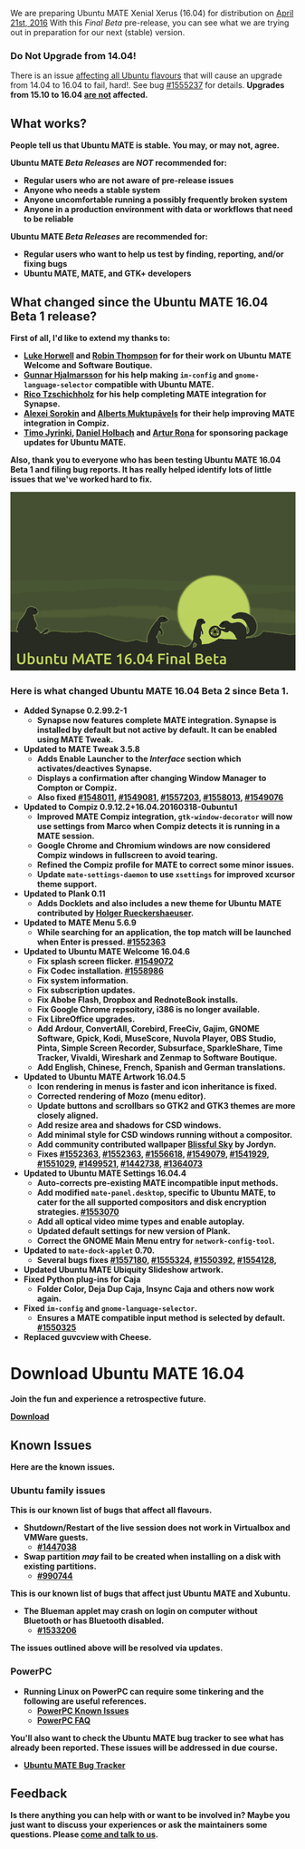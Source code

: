 <!--
.. title: Ubuntu MATE 16.04 Beta 2
.. slug: ubuntu-mate-xenial-beta2
.. date: 2016-03-24 20:00:00 UTC
.. tags: Ubuntu,MATE,Xenial,beta2,draft
.. link:
.. description: Ubuntu MATE 16.04 (Xenial Xerus) LTS Beta 2
.. type: text
.. author: Martin Wimpress
-->

We are preparing Ubuntu MATE Xenial Xerus (16.04) for distribution on
[April 21st, 2016](https://wiki.ubuntu.org/XenialXerus/ReleaseSchedule)
With this *Final Beta* pre-release, you can see what we are trying out in
preparation for our next (stable) version.

<div class="bs-component">
	<div class="alert alert-danger">
  		<h3>Do Not Upgrade from 14.04!</h3> 
		<p>There is an issue <u>affecting all Ubuntu flavours</u> that will
		cause an upgrade from 14.04 to 16.04 to fail, hard!. See bug
		<a href="https://bugs.launchpad.net/ubuntu/+source/ubuntu-release-upgrader/+bug/1555237">#1555237</a>
		for details. <b>Upgrades from 15.10 to 16.04 <u>are not</u> affected.</p>
	</div>
</div>

## What works?

People tell us that Ubuntu MATE is stable. You may, or may not, agree.

Ubuntu MATE *Beta Releases* are *NOT* recommended for:

  * Regular users who are not aware of pre-release issues
  * Anyone who needs a stable system
  * Anyone uncomfortable running a possibly frequently broken system
  * Anyone in a production environment with data or workflows that need to be reliable

Ubuntu MATE *Beta Releases* are recommended for:

  * Regular users who want to help us test by finding, reporting, and/or fixing bugs
  * Ubuntu MATE, MATE, and GTK+ developers

## What changed since the Ubuntu MATE 16.04 Beta 1 release?

First of all, I'd like to extend my thanks to:

  * **[Luke Horwell](https://ubuntu-mate.community/users/lah7/)** and **[Robin Thompson](https://github.com/robint99)** for for their work on Ubuntu MATE Welcome and Software Boutique.
  * **[Gunnar Hjalmarsson](https://launchpad.net/~gunnarhj)** for his help making `im-config` and `gnome-language-selector` compatible with Ubuntu MATE.
  * **[Rico Tzschichholz](https://launchpad.net/~ricotz)** for his help completing MATE integration for Synapse.
  * **[Alexei Sorokin](https://build.opensuse.org/user/show/XRevan86)** and **[Alberts Muktupāvels](https://launchpad.net/~albertsmuktupavels)** for their help improving MATE integration in Compiz.
  * **[Timo Jyrinki](https://launchpad.net/~timo-jyrinki)**, **[Daniel Holbach](https://launchpad.net/~dholbach)** and **[Artur Rona](https://launchpad.net/~ari-tczew)** for sponsoring package updates for Ubuntu MATE.

Also, thank you to everyone who has been testing Ubuntu MATE 16.04 Beta
1 and filing bug reports. It has really helped identify lots of little
issues that we've worked hard to fix.

<div align="center">
<img src="/gallery/blog/ubuntu-mate-1604-beta2.png" alt="Ubuntu MATE 16.04 Beta 2" />
</div>

### Here is what changed Ubuntu MATE 16.04 Beta 2 since Beta 1.

  * Added Synapse 0.2.99.2-1
    * **Synapse now features complete MATE integration**. Synapse is
    installed by default but not active by default. It can be enabled
    using MATE Tweak.
  * Updated to MATE Tweak 3.5.8
    * Adds **Enable Launcher** to the *Interface* section which
    activates/deactives Synapse.
    * Displays a **confirmation after changing Window Manager** to Compton or Compiz.     
    * Also fixed [#1548011](https://bugs.launchpad.net/bugs/1548011),
    [#1549081](https://bugs.launchpad.net/bugs/1549081),
    [#1557203](https://bugs.launchpad.net/bugs/1557203),
    [#1558013](https://bugs.launchpad.net/bugs/1558013),
    [#1549076](https://bugs.launchpad.net/bugs/1549076)
  * Updated to Compiz 0.9.12.2+16.04.20160318-0ubuntu1
    * **Improved MATE Compiz integration**, `gtk-window-decorator` will now
    use settings from Marco when Compiz detects it is running in a MATE
    session.
    * Google Chrome and Chromium windows are now considered Compiz
    windows in fullscreen to avoid tearing.
    * Refined the Compiz profile for MATE to correct some minor issues.
    * Update `mate-settings-daemon` to use `xsettings` for **improved xcursor theme support**.
  * Updated to Plank 0.11
    * Adds Docklets and also **includes a new theme for Ubuntu MATE**
    contributed by [Holger Rueckershaeuser](http://holgerrpl.tk/).
  * Updated to MATE Menu 5.6.9
    * While searching for an application, the **top match will be launched
    when Enter is pressed**. [#1552363](https://bugs.launchpad.net/bugs/1552363)
  * Updated to Ubuntu MATE Welcome 16.04.6
    * Fix splash screen flicker. [#1549072](https://bugs.launchpad.net/bugs/1549072)
    * Fix Codec installation. [#1558986](https://bugs.launchpad.net/bugs/1558986)
    * Fix system information.
    * Fix subscription updates.
    * Fix Abobe Flash, Dropbox and RednoteBook installs.
    * Fix Google Chrome repsoitory, i386 is no longer available.
    * Fix LibreOffice upgrades.
    * Add Ardour, ConvertAll, Corebird, FreeCiv, Gajim, GNOME Software,
    Gpick, Kodi, MuseScore, Nuvola Player, OBS Studio, Pinta,
    Simple Screen Recorder, Subsurface, SparkleShare, Time Tracker,
    Vivaldi, Wireshark and Zenmap to Software Boutique.
    * Add English, Chinese, French, Spanish and German translations.
  * Updated to Ubuntu MATE Artwork 16.04.5
    * **Icon rendering in menus is faster** and icon inheritance is fixed.
    * Corrected rendering of Mozo (menu editor).
    * **Update buttons and scrollbars** so GTK2 and GTK3 themes are more
    closely aligned.
    * **Add resize area and shadows for CSD windows**.
    * **Add minimal style for CSD windows running without a compositor**.
    * Add community contributed wallpaper [Blissful Sky](https://ubuntu-mate.community/t/i-made-a-new-wallpaper-blissful-sky/4277) by Jordyn.
    * Fixes [#1552363](https://bugs.launchpad.net/bugs/1552363),
    [#1552363](https://bugs.launchpad.net/bugs/1552363),
    [#1556618](https://bugs.launchpad.net/bugs/1556618),
    [#1549079](https://bugs.launchpad.net/bugs/1549079),
    [#1541929](https://bugs.launchpad.net/bugs/1541929),
    [#1551029](https://bugs.launchpad.net/bugs/1551029),
    [#1499521](https://bugs.launchpad.net/bugs/1499521),
    [#1442738](https://bugs.launchpad.net/bugs/1442738),
    [#1364073](https://bugs.launchpad.net/bugs/1364073)
  * Updated to Ubuntu MATE Settings 16.04.4
    * Auto-corrects pre-existing MATE incompatible input methods.
    * Add modified `mate-panel.desktop`, specific to Ubuntu MATE, to cater
    for the all supported  compositors and disk encryption strategies.
    [#1553070](https://bugs.launchpad.net/bugs/1553070)
    * Add all optical video mime types and enable autoplay.
    * Updated default settings for new version of Plank.
    * Correct the GNOME Main Menu entry for `network-config-tool`.
  * Updated to `mate-dock-applet` 0.70.
    * Several bugs fixes [#1557180](https://bugs.launchpad.net/bugs/1557180),
    [#1555324](https://bugs.launchpad.net/bugs/1555324),
    [#1550392](https://bugs.launchpad.net/bugs/1550392),
    [#1554128](https://bugs.launchpad.net/bugs/1554128),
  * Updated Ubuntu MATE Ubiquity Slideshow artwork.  
  * Fixed Python plug-ins for Caja
    * **Folder Color, Deja Dup Caja, Insync Caja and others now work again**.
  * Fixed `im-config` and `gnome-language-selector`.
    *  Ensures a MATE compatible input method is selected by default.
    [#1550325](https://bugs.launchpad.net/bugs/1550325)
  * Replaced guvcview with Cheese.

<div class="bs-component">
    <div class="jumbotron">
        <h1>Download Ubuntu MATE 16.04</h1>
        <p>Join the fun and experience a retrospective future.</p>
        <a href="/xenial/" class="btn btn-primary btn-lg">Download</a>
        </p>
    </div>
</div>

## Known Issues

Here are the known issues.

### Ubuntu family issues

This is our known list of bugs that affect all flavours.

  * Shutdown/Restart of the live session does not work in Virtualbox and VMWare guests.
    * [#1447038](https://bugs.launchpad.net/bugs/1447038)
  * Swap partition *may* fail to be created when installing on a disk with existing partitions.
    * [#990744](https://bugs.launchpad.net/bugs/990744)

This is our known list of bugs that affect just Ubuntu MATE and Xubuntu.

  * The Blueman applet may crash on login on computer without Bluetooth
  or has Bluetooth disabled.
    * [#1533206](https://bugs.launchpad.net/bugs/1533206)

The issues outlined above will be resolved via updates.

### PowerPC

  * Running Linux on PowerPC can require some tinkering and the following are useful references.
    * [PowerPC Known Issues](https://wiki.ubuntu.com/PowerPCKnownIssues)
    * [PowerPC FAQ](https://wiki.ubuntu.com/PowerPCFAQ)

You'll also want to check the Ubuntu MATE bug tracker to see what has already
been reported. These issues will be addressed in due course.

  * [Ubuntu MATE Bug Tracker](https://bugs.launchpad.net/ubuntu-mate)

## Feedback

Is there anything you can help with or want to be involved in? Maybe you just
want to discuss your experiences or ask the maintainers some questions. Please
[come and talk to us](https://ubuntu-mate.community/).
